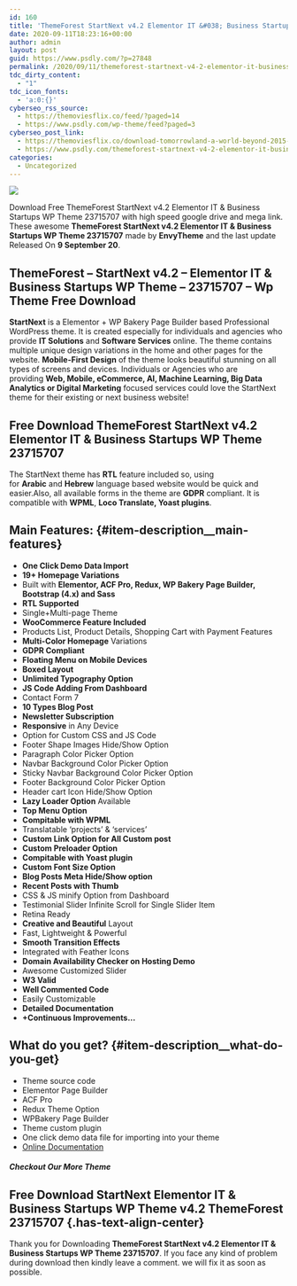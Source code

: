 ```yaml
---
id: 160
title: 'ThemeForest StartNext v4.2 Elementor IT &#038; Business Startups WP Theme 23715707'
date: 2020-09-11T18:23:16+00:00
author: admin
layout: post
guid: https://www.psdly.com/?p=27848
permalink: /2020/09/11/themeforest-startnext-v4-2-elementor-it-business-startups-wp-theme-23715707/
tdc_dirty_content:
  - "1"
tdc_icon_fonts:
  - 'a:0:{}'
cyberseo_rss_source:
  - https://themoviesflix.co/feed/?paged=14
  - https://www.psdly.com/wp-theme/feed?paged=3
cyberseo_post_link:
  - https://themoviesflix.co/download-tomorrowland-a-world-beyond-2015-english-480p-720p-1080p/
  - https://www.psdly.com/themeforest-startnext-v4-2-elementor-it-business-startups-wp-theme-23715707
categories:
  - Uncategorized
---
```

<div>
  <img src="https://i2.wp.com/www.psdly.com/wp-content/uploads/2020/09/ThemeForest-StartNext-v4.2-Elementor-IT-Business-Startups-WP-Theme-23715707.jpg" class="ff-og-image-inserted" />
</div>

Download Free ThemeForest StartNext v4.2 Elementor IT & Business Startups WP Theme 23715707 with high speed google drive and mega link. These awesome&nbsp;**ThemeForest StartNext v4.2 Elementor IT & Business Startups WP Theme 23715707**&nbsp;made by&nbsp;**EnvyTheme**&nbsp;and the last update Released On&nbsp;**9 September 20**.

## **ThemeForest – StartNext v4.2 – Elementor IT & Business Startups WP Theme – 23715707** – Wp Theme Free Download

**StartNext**&nbsp;is a Elementor + WP Bakery Page Builder based Professional WordPress theme. It is created especially for individuals and agencies who provide&nbsp;**IT Solutions**&nbsp;and&nbsp;**Software Services**&nbsp;online. The theme contains multiple unique design variations in the home and other pages for the website.&nbsp;**Mobile-First Design**&nbsp;of the theme looks beautiful stunning on all types of screens and devices. Individuals or Agencies who are providing&nbsp;**Web, Mobile, eCommerce, AI, Machine Learning, Big Data Analytics or Digital Marketing**&nbsp;focused services could love the StartNext theme for their existing or next business website!

## **Free Download ThemeForest StartNext v4.2 Elementor IT & Business Startups WP Theme 23715707**

The StartNext theme has&nbsp;**RTL**&nbsp;feature included so, using for&nbsp;**Arabic**&nbsp;and&nbsp;**Hebrew**&nbsp;language based website would be quick and easier.Also, all available forms in the theme are&nbsp;**GDPR**&nbsp;compliant. It is compatible with&nbsp;**WPML**,&nbsp;**Loco Translate, Yoast plugins**.

## Main Features: {#item-description__main-features}

  * **One Click Demo Data Import**
  * **19+ Homepage Variations**
  * Built with&nbsp;**Elementor, ACF Pro, Redux, WP Bakery Page Builder, Bootstrap (4.x) and Sass**
  * **RTL Supported**
  * Single+Multi-page Theme
  * **WooCommerce Feature Included**
  * Products List, Product Details, Shopping Cart with Payment Features
  * **Multi-Color Homepage**&nbsp;Variations
  * **GDPR Compliant**
  * **Floating Menu on Mobile Devices**
  * **Boxed Layout**
  * **Unlimited Typography Option**
  * **JS Code Adding From Dashboard**
  * Contact Form 7
  * **10 Types Blog Post**
  * **Newsletter Subscription**
  * **Responsive**&nbsp;in Any Device
  * Option for Custom CSS and JS Code
  * Footer Shape Images Hide/Show Option
  * Paragraph Color Picker Option
  * Navbar Background Color Picker Option
  * Sticky Navbar Background Color Picker Option
  * Footer Background Color Picker Option
  * Header cart Icon Hide/Show Option
  * **Lazy Loader Option**&nbsp;Available
  * **Top Menu Option**
  * **Compitable with WPML**
  * Translatable ‘projects’ & ‘services’
  * **Custom Link Option for All Custom post**
  * **Custom Preloader Option**
  * **Compitable with Yoast plugin**
  * **Custom Font Size Option**
  * **Blog Posts Meta Hide/Show option**
  * **Recent Posts with Thumb**
  * CSS & JS minify Option from Dashboard
  * Testimonial Slider Infinite Scroll for Single Slider Item
  * Retina Ready
  * **Creative and Beautiful**&nbsp;Layout
  * Fast, Lightweight & Powerful
  * **Smooth Transition Effects**
  * Integrated with Feather Icons
  * **Domain Availability Checker on Hosting Demo**
  * Awesome Customized Slider
  * **W3 Valid**
  * **Well Commented Code**
  * Easily Customizable
  * **Detailed Documentation**
  * **+Continuous Improvements…**

## What do you get? {#item-description__what-do-you-get}

  * Theme source code
  * Elementor Page Builder
  * ACF Pro
  * Redux Theme Option
  * WPBakery Page Builder
  * Theme custom plugin
  * One click demo data file for importing into your theme
  * <a href="https://www.docs.envytheme.com/docs/startnext-v3-theme-documentation/" rel="nofollow noopener noreferrer" target="_blank">Online Documentation</a>

##### **Checkout Our More Theme**

## **Free Download StartNext Elementor IT & Business Startups WP Theme v4.2 ThemeForest 23715707** {.has-text-align-center}

Thank you for Downloading&nbsp;**ThemeForest StartNext v4.2 Elementor IT & Business Startups WP Theme 23715707**. If you face any kind of problem during download then kindly leave a comment. we will fix it as soon as possible.